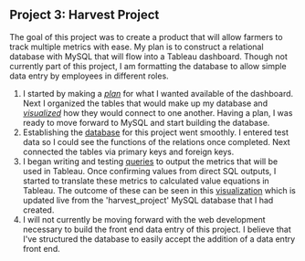 ## Project 3: Harvest Project
The goal of this project was to create a product that will allow farmers to track multiple metrics with ease. My plan is to construct a relational database with MySQL that will flow into a Tableau dashboard. Though not currently part of this project, I am formatting the database to allow simple data entry by employees in different roles. 

1. I started by making a *[plan](https://docs.google.com/document/d/1YyngyRyTgFPxvGVLCq6RIbK8hzeYZ-8hVMB1OoWBJCQ/edit?usp=sharing)* for what I wanted available of the dashboard.  Next I organized the tables that would make up my database and *[visualized](https://docs.google.com/spreadsheets/d/1PRz3RgTxUNtSMZVTSvkq5MRsYyyzI8XInMlv0Mt_sxc/edit?usp=sharing)* how they would connect to one another. Having a plan, I was ready to move forward to MySQL and start building the database.
2. Establishing the [database](https://github.com/JamesWheeler4/James_Portfolio/blob/main/Proj_3%20Harvest%20tracking%20tool/Harvest%20DB.md) for this project went smoothly. I entered test data so I could see the functions of the relations once completed. Next connected the tables via primary keys and foreign keys.
3. I began writing and testing [queries](https://github.com/JamesWheeler4/James_Portfolio/blob/main/Proj_3%20Harvest%20tracking%20tool/Harvest%20Queries.md) to output the metrics that will be used in Tableau. Once confirming values from direct SQL outputs, I started to translate these metrics to calculated value equations in Tableau. The outcome of these can be seen in this [visualization](https://github.com/JamesWheeler4/James_Portfolio/blob/main/Proj_3%20Harvest%20tracking%20tool/Harvest_dashboard_2021.png) which is updated live from the 'harvest_project' MySQL database that I had created.
4. I will not currently be moving forward with the web development necessary to build the front end data entry of this project. I believe that I've structured the database to easily accept the addition of a data entry front end. 
